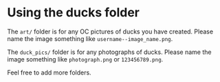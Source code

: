 # Using the ducks folder
The `art/` folder is for any OC pictures of ducks you have created.
Please name the image something like `username--image_name.png`.

The `duck_pics/` folder is for any photographs of ducks.
Please name the image something like `photograph.png` or `123456789.png`.

Feel free to add more folders.